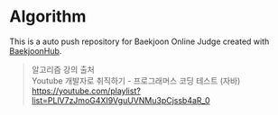 # Algorithm
This is a auto push repository for Baekjoon Online Judge created with [BaekjoonHub](https://github.com/BaekjoonHub/BaekjoonHub).

> 알고리즘 강의 출처 <br> 
Youtube 개발자로 취직하기 - 프로그래머스 코딩 테스트 (자바) https://youtube.com/playlist?list=PLlV7zJmoG4XI9VguUVNMu3pCjssb4aR_0 
